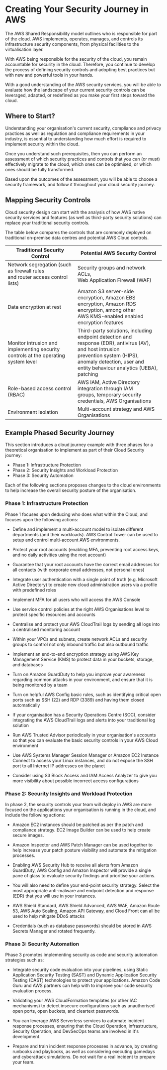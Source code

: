 # Creating Your Security Journey in AWS

The AWS Shared Responsibility model outlines who is responsible for part of the cloud. AWS implements, operates, manages, and controls its infrastructure security components, from physical facilities to the virtualisation layer.

With AWS being responsible for the security of the cloud, you remain accountable for security in the cloud. Therefore, you continue to develop the process of defining security controls and adopting best practices but with new and powerful tools in your hands.

With a good understanding of the AWS security services, you will be able to evaluate how the landscape of your current security controls can be leveraged, adapted, or redefined as you make your first steps toward the cloud.



## Where to Start?

Understanding your organisation's current security, compliance and privacy practices as well as regulation and compliance requirements in your industry, is essential to understanding how much effort is required to implement security within the cloud. 

Once you understand such prerequisites, then you can perform an assessment of which security practices and controls that you can (or must) effectively migrate to the cloud, which ones can be optimised, or which ones should be fully transformed.

Based upon the outcomes of the assessment, you will be able to choose a security framework, and follow it throughout your cloud security journey.



## Mapping Security Controls

Cloud security design can start with the analysis of how AWS native security services and features (as well as third-party security solutions) can replace your traditional security controls.

The table below compares the controls that are commonly deployed on traditional on-premise data centres and potential AWS Cloud controls.

| Traditional Security Control                                 | Potential AWS Security Control                               |
| ------------------------------------------------------------ | ------------------------------------------------------------ |
| Network segregation (such as firewall rules <br/>and router access control lists) | Security groups and network ACLs, <br/>Web Application Firewall (WAF) |
| Data encryption at rest                                      | Amazon S3 server-side encryption, Amazon EBS <br/>encryption, Amazon RDS encryption, among other <br />AWS KMS-enabled enabled encryption features |
| Monitor intrusion and implementing security <br/>controls at the operating system level | Third-party solutions, including endpoint detection and<br/>response (EDR), antivirus (AV), and host intrusion <br />prevention system (HIPS), anomaly detection, user and <br />entity behaviour analytics (UEBA), patching |
| Role-based access control (RBAC)                             | AWS IAM, Active Directory integration through IAM<br/>groups, temporary security credentials, AWS Organisations |
| Environment isolation                                        | Multi-account strategy and AWS Organisations                 |



## Example Phased Security Journey

This section introduces a cloud journey example with three phases for a theoretical organisation to implement as part of their Cloud Security journey:

- Phase 1: Infrastructure Protection
- Phase 2: Security Insights and Workload Protection
- Phase 3: Security Automation

Each of the following sections proposes changes to the cloud environments to help increase the overall security posture of the organisation.  

### Phase 1: Infrastructure Protection

Phase 1 focuses upon deducing who does what within the Cloud, and focuses upon the following actions:

- Define and implement a multi-account model to isolate different departments (and their workloads). AWS Control Tower can be used to setup and control multi-account AWS environments.
- Protect your root accounts (enabling MFA, preventing root access keys, and no daily activities using the root account)
- Guarantee that your root accounts have the correct email addresses for all contacts (with corporate email addresses, not personal ones)
- Integrate user authentication with a single point of truth (e.g. Microsoft Active Directory) to create new cloud administration users via a profile with predefined roles
- Implement MFA for all users who will access the AWS Console
- Use service control policies at the right AWS Organisations level to protect specific resources and accounts
- Centralise and protect your AWS CloudTrail logs by sending all logs into a centralised monitoring account
- Within your VPCs and subnets, create network ACLs and security groups to control not only inbound traffic but also outbound traffic

- Implement an end-to-end encryption strategy using AWS Key Management Service (KMS) to protect data in your buckets, storage, and databases

- Turn on Amazon GuardDuty to help you improve your awareness regarding common attacks in your environment, and ensure that it is being monitored by a team

- Turn on helpful AWS Config basic rules, such as identifying critical open ports such as SSH (22) and RDP (3389) and having them closed automatically

- If your organisation has a Security Operations Centre (SOC), consider integrating the AWS CloudTrail logs and alerts into your traditional log solution

- Run AWS Trusted Advisor periodically in your organisation's accounts so that you can evaluate the basic security controls in your AWS Cloud environment

- Use AWS Systems Manager Session Manager or Amazon EC2 Instance Connect to access your Linux instances, and do not expose the SSH port to all Internet IP addresses on the planet
- Consider using S3 Block Access and IAM Access Analyzer to give you more visibility about possible incorrect access configurations

### Phase 2: Security Insights and Workload Protection

In phase 2, the security controls your team will deploy in AWS are more focused on the applications your organisation is running in the cloud, and include the following actions:

- Amazon EC2 instances should be patched as per the patch and compliance strategy. EC2 Image Builder can be used to help create secure images.

- Amazon Inspector and AWS Patch Manager can be used together to help increase your patch posture visibility and automate the mitigation processes.

- Enabling AWS Security Hub to receive all alerts from Amazon GuardDuty, AWS Config and Amazon Inspector will provide a single pane of glass to evaluate security findings and prioritise your actions.

- You will also need to define your end-point security strategy. Select the most appropriate anti-malware and endpoint detection and response (EDR) that you will use in your instances.

- AWS Shield Standard, AWS Shield Advanced, AWS WAF, Amazon Route 53, AWS Auto Scaling, Amazon API Gateway, and Cloud Front can all be used to help mitigate DDoS attacks
- Credentials (such as database passwords) should be stored in AWS Secrets Manager and rotated frequently.

### Phase 3: Security Automation

Phase 3 promotes implementing security as code and security automation strategies such as:

- Integrate security code evaluation into your pipelines, using Static Application Security Testing (SAST) and Dynamic Application Security Testing (DAST) technologies to protect your applications. Amazon Code Guru and AWS partners can help with to improve your code security evaluation process.

- Validating your AWS CloudFormation templates (or other IAC mechanisms) to detect insecure configurations such as unauthorised open ports, open buckets, and cleartext passwords.

- You can leverage AWS Serverless services to automate incident response processes, ensuring that the Cloud Operation, infrastructure, Security Operation, and DevSecOps teams are involved in it's development.

- Prepare and train incident response processes in advance, by creating runbooks and playbooks, as well as considering executing gamedays and cyberattack simulations. Do not wait for a real incident to prepare your team.
